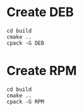 # Create DEB

```
cd build
cmake ..
cpack -G DEB
```

# Create RPM

```
cd build
cmake ..
cpack -G RPM
```
